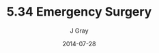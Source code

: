 ---
title: '5.34 Emergency Surgery'
alt: 'Mysteries of the Arcana'
date: '2014-07-28'
author: 'J Gray'
artist: 'Keira'
chapter: '5 Inn Trouble'
filler: false
---